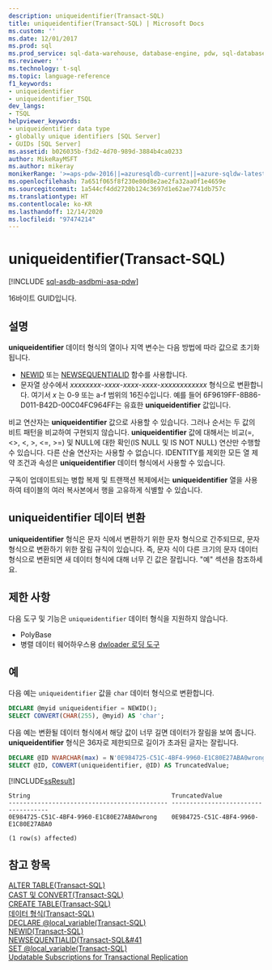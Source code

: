 ```yaml
---
description: uniqueidentifier(Transact-SQL)
title: uniqueidentifier(Transact-SQL) | Microsoft Docs
ms.custom: ''
ms.date: 12/01/2017
ms.prod: sql
ms.prod_service: sql-data-warehouse, database-engine, pdw, sql-database
ms.reviewer: ''
ms.technology: t-sql
ms.topic: language-reference
f1_keywords:
- uniqueidentifier
- uniqueidentifier_TSQL
dev_langs:
- TSQL
helpviewer_keywords:
- uniqueidentifier data type
- globally unique identifiers [SQL Server]
- GUIDs [SQL Server]
ms.assetid: b026035b-f3d2-4d70-989d-3884b4ca0233
author: MikeRayMSFT
ms.author: mikeray
monikerRange: '>=aps-pdw-2016||=azuresqldb-current||=azure-sqldw-latest||>=sql-server-2016||>=sql-server-linux-2017||=azuresqldb-mi-current'
ms.openlocfilehash: 7a651f065f8f230e80d8e2ae2fa32aa0f1e4659e
ms.sourcegitcommit: 1a544cf4dd2720b124c3697d1e62ae7741db757c
ms.translationtype: HT
ms.contentlocale: ko-KR
ms.lasthandoff: 12/14/2020
ms.locfileid: "97474214"
---
```

# <a name="uniqueidentifier-transact-sql"></a>uniqueidentifier(Transact-SQL)
[!INCLUDE [sql-asdb-asdbmi-asa-pdw](../../includes/applies-to-version/sql-asdb-asdbmi-asa-pdw.md)]

16바이트 GUID입니다.
  
## <a name="remarks"></a>설명  
**uniqueidentifier** 데이터 형식의 열이나 지역 변수는 다음 방법에 따라 값으로 초기화됩니다.
-   [NEWID](../../t-sql/functions/newid-transact-sql.md) 또는 [NEWSEQUENTIALID](../../t-sql/functions/newsequentialid-transact-sql.md) 함수를 사용합니다.    
-   문자열 상수에서 *xxxxxxxx*-*xxxx*-*xxxx*-*xxxx*-*xxxxxxxxxxxx* 형식으로 변환합니다. 여기서 *x* 는 0-9 또는 a-f 범위의 16진수입니다. 예를 들어 6F9619FF-8B86-D011-B42D-00C04FC964FF는 유효한 **uniqueidentifier** 값입니다.  
  
비교 연산자는 **uniqueidentifier** 값으로 사용할 수 있습니다. 그러나 순서는 두 값의 비트 패턴을 비교하여 구현되지 않습니다. **uniqueidentifier** 값에 대해서는 비교(=, <>, \<, >, \<=, >=) 및 NULL에 대한 확인(IS NULL 및 IS NOT NULL) 연산만 수행할 수 있습니다. 다른 산술 연산자는 사용할 수 없습니다. IDENTITY를 제외한 모든 열 제약 조건과 속성은 **uniqueidentifier** 데이터 형식에서 사용할 수 있습니다.
  
구독이 업데이트되는 병합 복제 및 트랜잭션 복제에서는 **uniqueidentifier** 열을 사용하여 테이블의 여러 복사본에서 행을 고유하게 식별할 수 있습니다.
  
## <a name="converting-uniqueidentifier-data"></a>uniqueidentifier 데이터 변환  
**uniqueidentifier** 형식은 문자 식에서 변환하기 위한 문자 형식으로 간주되므로, 문자 형식으로 변환하기 위한 잘림 규칙이 있습니다. 즉, 문자 식이 다른 크기의 문자 데이터 형식으로 변환되면 새 데이터 형식에 대해 너무 긴 값은 잘립니다. "예" 섹션을 참조하세요.
  
## <a name="limitations-and-restrictions"></a>제한 사항

다음 도구 및 기능은 `uniqueidentifier` 데이터 형식을 지원하지 않습니다.
- PolyBase
- 병렬 데이터 웨어하우스용 [dwloader 로딩 도구](../../analytics-platform-system/dwloader.md)

## <a name="examples"></a>예  
다음 예는 `uniqueidentifier` 값을 `char` 데이터 형식으로 변환합니다.
  
```sql
DECLARE @myid uniqueidentifier = NEWID();  
SELECT CONVERT(CHAR(255), @myid) AS 'char';  
```  
  
다음 예는 변환될 데이터 형식에서 해당 값이 너무 길면 데이터가 잘림을 보여 줍니다. **uniqueidentifier** 형식은 36자로 제한되므로 길이가 초과된 글자는 잘립니다.
  
```sql
DECLARE @ID NVARCHAR(max) = N'0E984725-C51C-4BF4-9960-E1C80E27ABA0wrong';  
SELECT @ID, CONVERT(uniqueidentifier, @ID) AS TruncatedValue;  
```  
  
[!INCLUDE[ssResult](../../includes/ssresult-md.md)]
  
```
String                                       TruncatedValue  
-------------------------------------------- ------------------------------------  
0E984725-C51C-4BF4-9960-E1C80E27ABA0wrong    0E984725-C51C-4BF4-9960-E1C80E27ABA0  
  
(1 row(s) affected)  
```  
  
## <a name="see-also"></a>참고 항목
[ALTER TABLE&#40;Transact-SQL&#41;](../../t-sql/statements/alter-table-transact-sql.md)  
[CAST 및 CONVERT&#40;Transact-SQL&#41;](../../t-sql/functions/cast-and-convert-transact-sql.md)  
[CREATE TABLE&#40;Transact-SQL&#41;](../../t-sql/statements/create-table-transact-sql.md)  
[데이터 형식&#40;Transact-SQL&#41;](../../t-sql/data-types/data-types-transact-sql.md)  
[DECLARE @local_variable&#40;Transact-SQL&#41;](../../t-sql/language-elements/declare-local-variable-transact-sql.md)  
[NEWID&#40;Transact-SQL&#41;](../../t-sql/functions/newid-transact-sql.md)  
[NEWSEQUENTIALID&#40;Transact-SQL&#41](../../t-sql/functions/newsequentialid-transact-sql.md)    
[SET @local_variable&#40;Transact-SQL&#41;](../../t-sql/language-elements/set-local-variable-transact-sql.md)  
[Updatable Subscriptions for Transactional Replication](../../relational-databases/replication/transactional/updatable-subscriptions-for-transactional-replication.md)
  
